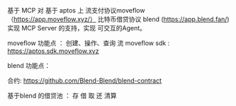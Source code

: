 

基于 MCP  对 基于 aptos 上 流支付协议moveflow （https://app.moveflow.xyz/） 比特币借贷协议 blend (https://app.blend.fan/) 实现 MCP Server 的支持，实现 可交互的Agent。

moveflow 功能点 ：
创建、操作、查询 流
moveflow sdk : https://aptos.sdk.moveflow.xyz


blend 功能点：

合约: https://github.com/Blend-Blend/blend-contract

基于blend 的借贷池  ： 存 借 取 还  清算

